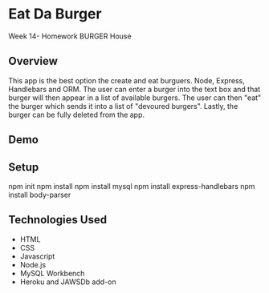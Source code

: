 # Eat Da Burger
Week 14- Homework BURGER House

## Overview
This app is the best option the create and eat burguers.  Node, Express, Handlebars and ORM.  The user can enter a burger into the text box and that burger will then appear in a list of available burgers. The user can then "eat" the burger which sends it into a list of "devoured burgers". Lastly, the burger can be fully deleted from the app. 

## Demo


## Setup

npm init
npm install
npm install mysql
npm install express-handlebars
npm install body-parser




## Technologies Used
* HTML
* CSS
* Javascript
* Node.js
* MySQL Workbench
* Heroku and JAWSDb add-on

